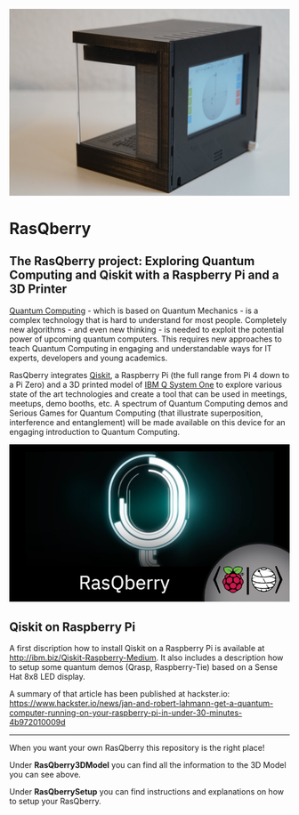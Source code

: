 ![](Artwork/RasQberry_back_Bloch__DSC07046s.jpg)

# RasQberry
## The RasQberry project: Exploring Quantum Computing and Qiskit with a Raspberry Pi and a 3D Printer

[Quantum Computing](https://en.wikipedia.org/wiki/Quantum_computing) - which is based on Quantum Mechanics - is a complex technology that is hard to understand for most people. Completely new algorithms - and even new thinking - is needed to exploit the potential power of upcoming quantum computers. This requires new approaches to teach Quantum Computing in engaging and understandable ways for IT experts, developers and young academics.

RasQberry integrates [Qiskit](https://qiskit.org/), a Raspberry Pi (the full range from Pi 4 down to a Pi Zero) and a 3D printed model of [IBM Q System One](https://www.research.ibm.com/quantum-computing/system-one/) to explore various state of the art technologies and create a tool that can be used in meetings, meetups, demo booths, etc. A spectrum of Quantum Computing demos and Serious Games for Quantum Computing (that illustrate superposition, interference and entanglement) will be made available on this device for an engaging introduction to Quantum Computing. 

![](Artwork/ibmqTheQTwoGlow.png)

## Qiskit on Raspberry Pi
A first discription how to install Qiskit on a Raspberry Pi is available at http://ibm.biz/Qiskit-Raspberry-Medium. It also includes a description how to setup some quantum demos (Qrasp, Raspberry-Tie) based on a Sense Hat 8x8 LED display.

A summary of that article has been published at hackster.io: https://www.hackster.io/news/jan-and-robert-lahmann-get-a-quantum-computer-running-on-your-raspberry-pi-in-under-30-minutes-4b972010009d

***

When you want your own RasQberry this repository is the right place!

Under **RasQberry3DModel** you can find all the information to the 3D Model you can see above.

Under **RasQberrySetup** you can find instructions and explanations on how to setup your RasQberry.